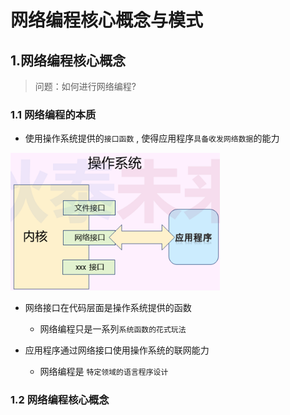 # 网络编程核心概念与模式

## 1.网络编程核心概念

> 问题：如何进行网络编程?

### 1.1 网络编程的本质

- 使用操作系统提供的`接口函数` , 使得应用程序`具备收发网络数据`的能力

 <img src="assets/image-20240130224225182.png" alt="image-20240130224225182" style="zoom:80%;" />

- 网络接口在代码层面是操作系统提供的函数
  - 网络编程只是一系列`系统函数的花式玩法`

- 应用程序通过网络接口使用操作系统的联网能力
  - 网络编程是 `特定领域的语言程序设计`

### 1.2 网络编程核心概念